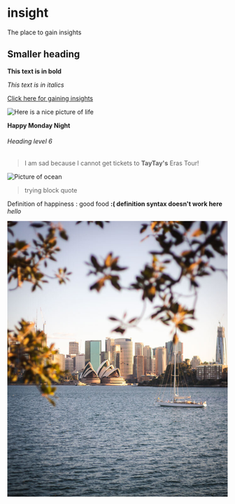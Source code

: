 # insight
The place to gain insights

## Smaller heading

**This text is in bold**

 *This text is in italics*

[Click here for gaining insights](https://www.youtube.com/watch?v=b1kbLwvqugk)

![Here is a nice picture of life](https://people.com/thmb/WOeKnzAAxUCxIQP-9hRcDEmOUfo=/750x0/filters:no_upscale():max_bytes(150000):strip_icc():focal(749x0:751x2):format(webp)/TAYLOR-SWIFT-VIDEO-Anti-Hero-Video20-26102022-418c7fa12e034af3b03d3d7c35f2e170.jpg)

**Happy Monday Night**

###### Heading level 6
>I am sad because I cannot get tickets to **TayTay's** Eras Tour!


![Picture of ocean](https://images.unsplash.com/photo-1497290756760-23ac55edf36f?ixlib=rb-4.0.3&ixid=M3wxMjA3fDB8MHxzZWFyY2h8MjN8fG9jZWFufGVufDB8fDB8fHww&w=1000&q=80)


> trying block quote


Definition of happiness
: good food
**:( definition syntax doesn't work here**
*hello*

![Testing Only](The+Opera+House+view+from+Cremorne+Point.jpg)
